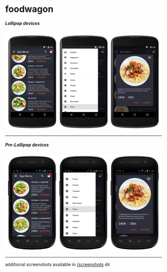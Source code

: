 # foodwagon
##### Lollipop devices

![Screenshots](screenshots/lollipop_general.png)
***********
##### Pre-Lollipop devices

![Screenshots2](screenshots/pre_lollipop_general.png)
***********
additional screenshots available in [/screenshots](/screenshots) dir